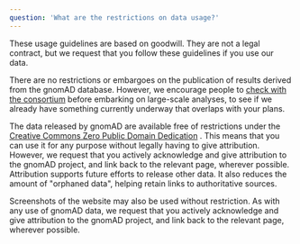 ```yaml
---
question: 'What are the restrictions on data usage?'
---
```


These usage guidelines are based on goodwill. They are not a legal contract, but we request that you follow these guidelines if you use our data.

There are no restrictions or embargoes on the publication of results derived from the gnomAD database. However, we encourage people to [check with the consortium](mailto:gnomad@broadinstitute.org) before embarking on large-scale analyses, to see if we already have something currently underway that overlaps with your plans.

The data released by gnomAD are available free of restrictions under the [Creative Commons Zero Public Domain Dedication](https://creativecommons.org/publicdomain/zero/1.0/) . This means that you can use it for any purpose without legally having to give attribution. However, we request that you actively acknowledge and give attribution to the gnomAD project, and link back to the relevant page, wherever possible. Attribution supports future efforts to release other data. It also reduces the amount of "orphaned data", helping retain links to authoritative sources.

Screenshots of the website may also be used without restriction. As with any use of gnomAD data, we request that you actively acknowledge and give attribution to the gnomAD project, and link back to the relevant page, wherever possible.
